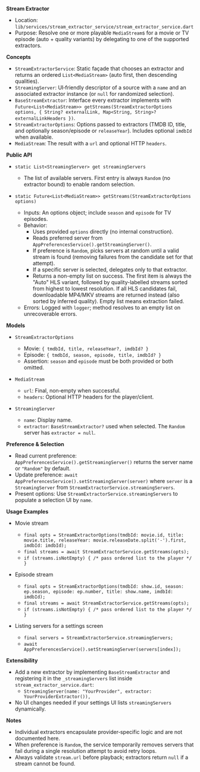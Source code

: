 **Stream Extractor**

- Location: `lib/services/stream_extractor_service/stream_extractor_service.dart`
- Purpose: Resolve one or more playable `MediaStream`s for a movie or TV episode (auto + quality variants) by delegating to one of the supported extractors.

**Concepts**

- `StreamExtractorService`: Static façade that chooses an extractor and returns an ordered `List<MediaStream>` (auto first, then descending qualities).
- `StreamingServer`: UI‑friendly descriptor of a source with a `name` and an associated extractor instance (or `null` for randomized selection).
- `BaseStreamExtractor`: Interface every extractor implements with `Future<List<MediaStream>> getStreams(StreamExtractorOptions options, { String? externalLink, Map<String, String>? externalLinkHeaders })`.
- `StreamExtractorOptions`: Options passed to extractors (TMDB ID, title, and optionally season/episode or `releaseYear`). Includes optional `imdbId` when available.
- `MediaStream`: The result with a `url` and optional HTTP `headers`.

**Public API**

- `static List<StreamingServer> get streamingServers`
  - The list of available servers. First entry is always `Random` (no extractor bound) to enable random selection.

- `static Future<List<MediaStream>> getStreams(StreamExtractorOptions options)`
  - Inputs: An options object; include `season` and `episode` for TV episodes.
  - Behavior:
    - Uses provided `options` directly (no internal construction).
    - Reads preferred server from `AppPreferencesService().getStreamingServer()`.
    - If preference is `Random`, picks servers at random until a valid stream is found (removing failures from the candidate set for that attempt).
    - If a specific server is selected, delegates only to that extractor.
    - Returns a non-empty list on success. The first item is always the "Auto" HLS variant, followed by quality-labelled streams sorted from highest to lowest resolution. If all HLS candidates fail, downloadable MP4/MKV streams are returned instead (also sorted by inferred quality). Empty list means extraction failed.
  - Errors: Logged with `logger`; method resolves to an empty list on unrecoverable errors.

**Models**

- `StreamExtractorOptions`
  - Movie: `{ tmdbId, title, releaseYear?, imdbId? }`
  - Episode: `{ tmdbId, season, episode, title, imdbId? }`
  - Assertion: `season` and `episode` must be both provided or both omitted.

- `MediaStream`
  - `url`: Final, non‑empty when successful.
  - `headers`: Optional HTTP headers for the player/client.

- `StreamingServer`
  - `name`: Display name.
  - `extractor`: `BaseStreamExtractor?` used when selected. The `Random` server has `extractor = null`.

**Preference & Selection**

- Read current preference: `AppPreferencesService().getStreamingServer()` returns the server name or `"Random"` by default.
- Update preference: `await AppPreferencesService().setStreamingServer(server)` where `server` is a `StreamingServer` from `StreamExtractorService.streamingServers`.
- Present options: Use `StreamExtractorService.streamingServers` to populate a selection UI by `name`.

**Usage Examples**

- Movie stream
  - `final opts = StreamExtractorOptions(tmdbId: movie.id, title: movie.title, releaseYear: movie.releaseDate.split('-').first, imdbId: imdbId);`
  - `final streams = await StreamExtractorService.getStreams(opts);`
  - `if (streams.isNotEmpty) { /* pass ordered list to the player */ }`

- Episode stream
  - `final opts = StreamExtractorOptions(tmdbId: show.id, season: ep.season, episode: ep.number, title: show.name, imdbId: imdbId);`
  - `final streams = await StreamExtractorService.getStreams(opts);`
  - `if (streams.isNotEmpty) { /* pass ordered list to the player */ }`

- Listing servers for a settings screen
  - `final servers = StreamExtractorService.streamingServers;`
  - `await AppPreferencesService().setStreamingServer(servers[index]);`

**Extensibility**

- Add a new extractor by implementing `BaseStreamExtractor` and registering it in the `_streamingServers` list inside `stream_extractor_service.dart`:
  - `StreamingServer(name: "YourProvider", extractor: YourProviderExtractor()),`
- No UI changes needed if your settings UI lists `streamingServers` dynamically.

**Notes**

- Individual extractors encapsulate provider‑specific logic and are not documented here.
- When preference is `Random`, the service temporarily removes servers that fail during a single resolution attempt to avoid retry loops.
- Always validate `stream.url` before playback; extractors return `null` if a stream cannot be found.
